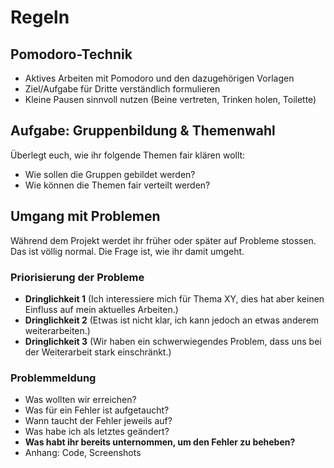 # Regeln

## Pomodoro-Technik
* Aktives Arbeiten mit Pomodoro und den dazugehörigen Vorlagen
* Ziel/Aufgabe für Dritte verständlich formulieren
* Kleine Pausen sinnvoll nutzen (Beine vertreten, Trinken holen, Toilette)

## Aufgabe: Gruppenbildung & Themenwahl
Überlegt euch, wie ihr folgende Themen fair klären wollt:
* Wie sollen die Gruppen gebildet werden?
* Wie können die Themen fair verteilt werden?

## Umgang mit Problemen
Während dem Projekt werdet ihr früher oder später auf Probleme stossen. Das ist völlig normal. Die Frage ist, wie ihr damit umgeht.

### Priorisierung der Probleme
* **Dringlichkeit 1** (Ich interessiere mich für Thema XY, dies hat aber keinen Einfluss auf mein aktuelles Arbeiten.)
* **Dringlichkeit 2** (Etwas ist nicht klar, ich kann jedoch an etwas anderem weiterarbeiten.)
* **Dringlichkeit 3** (Wir haben ein schwerwiegendes Problem, dass uns bei der Weiterarbeit stark einschränkt.)

### Problemmeldung

* Was wollten wir erreichen?
* Was für ein Fehler ist aufgetaucht?
* Wann taucht der Fehler jeweils auf?
* Was habe ich als letztes geändert?
* **Was habt ihr bereits unternommen, um den Fehler zu beheben?**
* Anhang: Code, Screenshots
